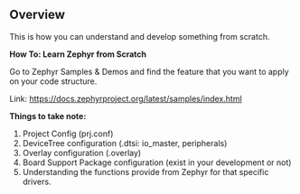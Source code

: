## Overview

This is how you can understand and develop something from scratch.

**How To: Learn Zephyr from Scratch**

Go to Zephyr Samples & Demos and find the feature that you want to apply on your code structure.

Link: https://docs.zephyrproject.org/latest/samples/index.html

**Things to take note:**

1. Project Config (prj.conf)
2. DeviceTree configuration (.dtsi: io_master, peripherals)
3. Overlay configuration (.overlay)
4. Board Support Package configuration (exist in your development or not)
5. Understanding the functions provide from Zephyr for that specific drivers.